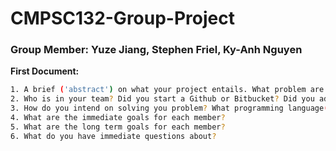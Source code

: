 # CMPSC132-Group-Project

### Group Member: Yuze Jiang, Stephen Friel, Ky-Anh Nguyen

**First Document:**
```bash
1. A brief ('abstract') on what your project entails. What problem are you solving? How are you solving it? Why are you solving it? 
2. Who is in your team? Did you start a Github or Bitbucket? Did you add me and your team mates? If you can answer yes to the previous questions, then just add the repo link to the document. 
3. How do you intend on solving you problem? What programming language(s), what libraries, and why are you using them . 
4. What are the immediate goals for each member?
5. What are the long term goals for each member?
6. What do you have immediate questions about?
```
